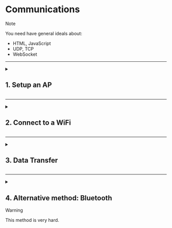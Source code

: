 # Communications

> [!NOTE]
> You need have general ideals about:
> - HTML, JavaScript
> - UDP, TCP
> - WebSocket

---
<details>
  <summary>

  ## 1. Setup an AP
  </summary>

> Setting up an Access Point (AP) with an ESP32 involves configuring the ESP32 to act as a Wi-Fi hotspot. Here's an example using the Arduino IDE and the ESP32 library:

1. **Select the ESP32 Board:**
   Go to "Tools" -> "Board" and select your ESP32 board from the list.

2. **Include Wi-Fi Library:**
   At the beginning of your Arduino sketch, include the Wi-Fi library:
   ```cpp
   #include <WiFi.h>
   ```

3. **Set AP Credentials:**
   Define the SSID and password for your Access Point:
   ```cpp
   const char* ssid = "your_AP_SSID";
   const char* password = "your_AP_PASSWORD";
   ```

4. **Setup Function:**
   In the `setup()` function, initialize serial communication and set up the ESP32 as an Access Point:
   ```cpp
   void setup() {
     Serial.begin(115200);

     // Set up Access Point
     WiFi.softAP(ssid, password);

     Serial.println("Access Point Started");
     Serial.print("IP Address: ");
     Serial.println(WiFi.softAPIP());
   }
   ```

5. **Loop Function (Optional):**
   You can add code in the `loop()` function for any continuous tasks.

6. **Upload and Monitor:**
   Upload the code to your ESP32 by clicking the upload button. Open the Serial Monitor (`Tools` -> `Serial Monitor`) to see the Access Point details.

Here's the complete example:

```cpp
#include <WiFi.h>

const char* ssid = "your_AP_SSID";
const char* password = "your_AP_PASSWORD";

void setup() {
  Serial.begin(115200);

  // Set up Access Point
  WiFi.softAP(ssid, password);

  Serial.println("Access Point Started");
  Serial.print("IP Address: ");
  Serial.println(WiFi.softAPIP());
}

void loop() {
  // Your code here (if needed)
}
```

Replace `"your_AP_SSID"` and `"your_AP_PASSWORD"` with the desired SSID and password for your Access Point. After uploading the code, open the Serial Monitor to see the Access Point details, including the assigned IP address.
</details>

---
<details>
  <summary>

  ## 2. Connect to a WiFi
  </summary>

> Connecting an ESP32 to a Wi-Fi network involves a few steps. Here's a basic example using the Arduino IDE and the ESP32 library. Make sure you have the ESP32 board support installed in your Arduino IDE.

1. **Select the ESP32 Board:**
   Go to "Tools" -> "Board" and select your ESP32 board from the list.

2. **Include Wi-Fi Library:**
   At the beginning of your Arduino sketch, include the Wi-Fi library:
   ```cpp
   #include <WiFi.h>
   ```

3. **Set Wi-Fi Credentials:**
   Define your Wi-Fi network credentials (SSID and password):
   ```cpp
   const char* ssid = "your_SSID";
   const char* password = "your_PASSWORD";
   ```

4. **Setup Function:**
   In the `setup()` function, initialize serial communication and connect to Wi-Fi:
   ```cpp
   void setup() {
     Serial.begin(115200);

     // Connect to Wi-Fi
     WiFi.begin(ssid, password);
     while (WiFi.status() != WL_CONNECTED) {
       delay(1000);
       Serial.println("Connecting to WiFi...");
     }

     Serial.println("Connected to WiFi");
   }
   ```

5. **Loop Function (Optional):**
   You can add code in the `loop()` function for any continuous tasks.

6. **Upload and Monitor:**
   Upload the code to your ESP32 by clicking the upload button. Open the Serial Monitor (`Tools` -> `Serial Monitor`) to see the connection status.

Here's the complete example:

```cpp
#include <WiFi.h>

const char* ssid = "your_SSID";
const char* password = "your_PASSWORD";

void setup() {
  Serial.begin(115200);

  // Connect to Wi-Fi
  WiFi.begin(ssid, password);
  while (WiFi.status() != WL_CONNECTED) {
    delay(1000);
    Serial.println("Connecting to WiFi...");
  }

  Serial.println("Connected to WiFi");
}

void loop() {
  // Your code here (if needed)
}
```

Replace `"your_SSID"` and `"your_PASSWORD"` with your Wi-Fi network credentials. After uploading the code, open the Serial Monitor to see the connection status.
</details>

---
<details>
  <summary>

  ## 3. Data Transfer
  </summary>

<details>
  <summary>

> UDP (User Datagram Protocol) and TCP (Transmission Control Protocol) are two of the most widely used protocols in computer networking, providing communication services for different types of applications. Both operate at the transport layer of the Internet Protocol (IP) suite and play crucial roles in facilitating data transfer across networks, but they have distinct characteristics and use cases.
  ### 3.1. Use UDP Method
  </summary>

**UDP (User Datagram Protocol):**
1. Connectionless: UDP is a connectionless protocol, meaning it does not establish a dedicated connection before sending data. Each packet is sent independently of previous packets.

2. Unreliable: Unlike TCP, UDP does not guarantee reliable data delivery. It does not use acknowledgments or retransmission, so there is no mechanism to ensure that data is received correctly.

3. No flow control: UDP does not implement flow control mechanisms. This can lead to congestion if the sender transmits data at a rate that exceeds the receiver's capacity.

4. No ordered data delivery: UDP does not guarantee the order of delivery. If multiple messages are sent, they may be received out of order by the application layer.

5. Low overhead: Because UDP lacks the reliability and control features of TCP, it has lower overhead. This makes it faster and more suitable for real-time applications where low latency is crucial.

6. Examples of applications: DNS (Domain Name System), DHCP (Dynamic Host Configuration Protocol), streaming media, online gaming, and VoIP (Voice over Internet Protocol) are examples of protocols that use UDP.
</details>

<details>
  <summary>

  ### 3.2. Use WebSocket(TCP) Method
  </summary>

1. `void setup()` is a special function in Arduino programming that is called once when the microcontroller starts. It's used for initializing things that only need to be done once.
2. `Serial.begin(115200)` is a function call that initializes the serial communication with a baud rate of 115,200. The serial communication is a way for the microcontroller to send and receive data with an external device like a computer.
</details>

</details>

---
<details>
  <summary>

  ## 4. Alternative method: Bluetooth
  > [!WARNING]
  > This method is very hard.
  </summary>

1. `void setup()` is a special function in Arduino programming that is called once when the microcontroller starts. It's used for initializing things that only need to be done once.
2. `Serial.begin(115200)` is a function call that initializes the serial communication with a baud rate of 115,200. The serial communication is a way for the microcontroller to send and receive data with an external device like a computer.
</details>